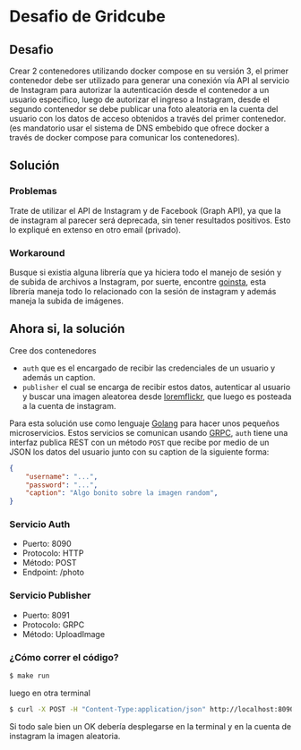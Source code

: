# Desafio de Gridcube

## Desafio

Crear 2 contenedores utilizando docker compose en su versión 3, el primer contenedor debe ser utilizado para generar una conexión vía API al servicio de Instagram para autorizar la autenticación desde el contenedor a un usuario especifico, luego de autorizar el ingreso a Instagram, desde el segundo contenedor se debe publicar una foto aleatoria en la cuenta del usuario con los datos de acceso obtenidos a través del primer contenedor. (es mandatorio usar el sistema de DNS embebido que ofrece docker a través de docker compose para comunicar los contenedores).

## Solución

### Problemas

Trate de utilizar el API de Instagram y de Facebook (Graph API), ya que la de instagram al parecer será deprecada, sin tener resultados positivos. Esto lo expliqué en extenso en otro email (privado).

### Workaround

Busque si existia alguna librería que ya hiciera todo el manejo de sesión y de subida de archivos a Instagram, por suerte, encontre [goinsta](https://github.com/ahmdrz/goinsta), esta librería maneja todo lo relacionado con la sesión de instagram y además maneja la subida de imágenes.


## Ahora si, la solución

Cree dos contenedores

- `auth` que es el encargado de recibir las credenciales de un usuario y además un caption.
- `publisher` el cual se encarga de recibir estos datos, autenticar al usuario y buscar una imagen aleatorea desde [loremflickr](https://loremflickr.com), que luego es posteada a la cuenta de instagram.

Para esta solución use como lenguaje [Golang](https://golang.org/) para hacer unos pequeños microservicios.
Estos servicios se comunican usando [GRPC](https://grpc.io/), `auth` tiene una interfaz publica REST con un método `POST` que recibe por medio de un JSON los datos del usuario junto con su caption de la siguiente forma:

```json
{
    "username": "...",
    "password": "...",
    "caption": "Algo bonito sobre la imagen random",
}
```

### Servicio Auth

- Puerto: 8090
- Protocolo: HTTP
- Método: POST
- Endpoint: /photo

### Servicio Publisher

- Puerto: 8091
- Protocolo: GRPC
- Método: UploadImage

### ¿Cómo correr el código?

```sh
$ make run
```

luego en otra terminal

```sh
$ curl -X POST -H "Content-Type:application/json" http://localhost:8090/photo -d '{"username": "---", "password": "---", "caption": "caption de prueba"}'
```

Si todo sale bien un OK debería desplegarse en la terminal y en la cuenta de instagram la imagen aleatoria.

